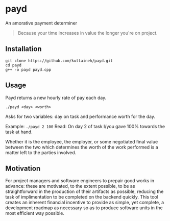 # payd
An amorative payment determiner
>Because your time increases in value the longer you're on project.

## Installation
```
git clone https://github.com/kuttaineh/payd.git
cd payd
g++ -o payd payd.cpp
```

## Usage
Payd returns a new hourly rate of pay each day.
```
./payd <day> <worth>
```
Asks for two variables: day on task and performance worth for the day.

Example: `./payd 2 100`
Read: On day 2 of task I/you gave 100% towards the task at hand.

Whether it is the employee, the employer, or some negotiated final value between the two which determines the worth of the work performed is a matter left to the parties involved.

## Motivation
For project managers and software engineers to prepair good works in advance: these are motivated, to the extent possible, to be as straightforward in the production of their artifacts as possible, reducing the task of implimentation to be completed on the backend quickly. This tool creates an inherent financial incentive to provide as simple, yet complete, a development roadmap as necessary so as to produce software units in the most efficient way possible. 
